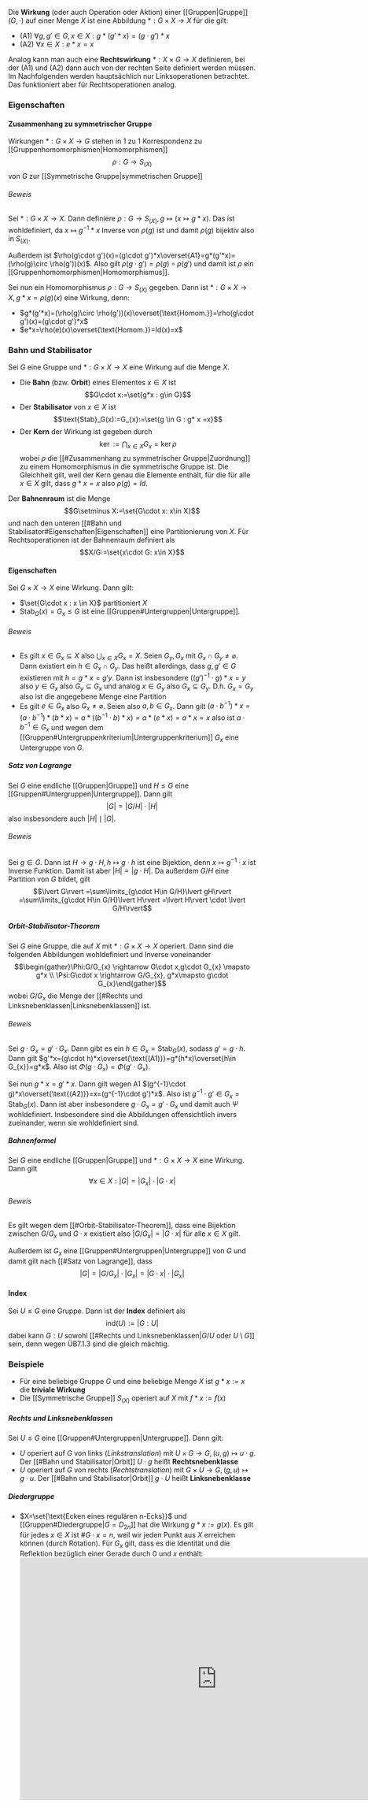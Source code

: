 Die **Wirkung** (oder auch Operation oder Aktion) einer [[Gruppen|Gruppe]] $(G,\cdot)$ auf einer Menge $X$ ist eine Abbildung $*:G \times X \rightarrow X$ für die gilt:
- (A1) $\forall g,g' \in G, x \in X: g*(g'*x)=(g\cdot g')*x$
- (A2) $\forall x \in X : e * x = x$

Analog kann man auch eine **Rechtswirkung** $*:X\times G \rightarrow X$ definieren, bei der (A1) und (A2) dann auch von der rechten Seite definiert werden müssen. Im Nachfolgenden werden hauptsächlich nur Linksoperationen betrachtet. Das funktioniert aber für Rechtsoperationen analog.

### Eigenschaften
#### Zusammenhang zu symmetrischer Gruppe
Wirkungen $*:G\times X \rightarrow G$ stehen in 1 zu 1 Korrespondenz zu [[Gruppenhomomorphismen|Homomorphismen]] $$\rho:G \rightarrow S_{(X)}$$ von $G$ zur [[Symmetrische Gruppe|symmetrischen Gruppe]]
###### Beweis
Sei $*:G \times X \rightarrow X$. Dann definiere $\rho:G \rightarrow S_{(X)}, g \mapsto (x \mapsto g*x)$. Das ist wohldefiniert, da $x\mapsto g^{-1}*x$ Inverse von $\rho(g)$ ist und damit $\rho(g)$ bijektiv also in $S_{(X)}$. 

Außerdem ist $\rho(g\cdot g')(x)=(g\cdot g')*x\overset{A1}=g*(g'*x)=(\rho(g)\circ \rho(g'))(x)$. Also gilt $\rho(g\cdot g')=\rho(g) \circ \rho(g')$ und damit ist $\rho$ ein [[Gruppenhomomorphismen|Homomorphismus]]. 


Sei nun ein Homomorphismus $\rho:G \rightarrow S_{(X)}$ gegeben. Dann ist $*:G\times X \rightarrow X,g*x =\rho(g)(x)$ eine Wirkung, denn:
- $g*(g'*x)=(\rho(g)\circ \rho(g'))(x)\overset{\text{Homom.}}=\rho(g\cdot g')(x)=(g\cdot g')*x$
- $e*x=\rho(e)(x)\overset{\text{Homom.}}=Id(x)=x$


### Bahn und Stabilisator
Sei $G$ eine Gruppe und $*:G\times X \rightarrow X$ eine Wirkung auf die Menge $X$. 
- Die **Bahn** (bzw. **Orbit**) eines Elementes $x \in X$ ist $$G\cdot x:=\set{g*x : g\in G}$$
- Der **Stabilisator** von $x \in X$ ist$$\text{Stab}_G(x):=G_{x}:=\set{g \in G : g* x =x}$$
- Der **Kern** der Wirkung ist gegeben durch $$\ker:=\bigcap_{x\in X} G_{x}=\ker\rho$$wobei $\rho$ die [[#Zusammenhang zu symmetrischer Gruppe|Zuordnung]] zu einem Homomorphismus in die symmetrische Gruppe ist. Die Gleichheit gilt, weil der Kern genau die Elemente enthält, für die für alle $x \in X$ gilt, dass $g*x=x$ also $\rho(g)=Id$.

Der **Bahnenraum** ist die Menge $$G\setminus X:=\set{G\cdot x: x\in X}$$und nach den unteren [[#Bahn und Stabilisator#Eigenschaften|Eigenschaften]] eine Partitionierung von $X$.
Für Rechtsoperationen ist der Bahnenraum definiert als $$X/G:=\set{x\cdot G: x\in X}$$

#### Eigenschaften
Sei $G\times X \rightarrow X$ eine Wirkung. Dann gilt:
- $\set{G\cdot x : x \in X}$ partitioniert $X$
- $\text{Stab}_G(x)=G_{x}\leq G$ ist eine [[Gruppen#Untergruppen|Untergruppe]].

###### Beweis
- Es gilt $x \in G_{x}\subseteq X$ also $\bigcup_{x\in X} G_{x}=X$. Seien $G_{y}, G_{x}$ mit $G_{x}\cap G_{y} \neq \varnothing$. Dann existiert ein $h \in G_{x} \cap G_{y}$. Das heißt allerdings, dass $g, g' \in G$ existieren mit $h=g*x=g'y$. Dann ist insbesondere $((g')^{-1}\cdot g)*x =y$ also $y \in G_{x}$ also $G_{y} \subseteq G_{x}$ und analog $x \in G_y$ also $G_{x} \subseteq G_{y}$. D.h. $G_{x}=G_{y}$ also ist die angegebene Menge eine Partition
- Es gilt $e \in G_{x}$ also $G_{x}\neq \varnothing$. Seien also $a,b \in G_{x}$. Dann gilt $(a\cdot b^{-1})*x=(a\cdot b^{-1})*(b*x)=a*((b^{-1}\cdot b) *x) = a*(e*x)=a*x=x$ also ist $a\cdot b^{-1} \in G_{x}$ und wegen dem [[Gruppen#Untergruppenkriterium|Untergruppenkriterium]] $G_{x}$ eine Untergruppe von $G$.

##### Satz von Lagrange
Sei $G$ eine endliche [[Gruppen|Gruppe]] und $H \leq G$ eine [[Gruppen#Untergruppen|Untergruppe]]. Dann gilt$$\lvert G\rvert =\lvert G/H\rvert \cdot \lvert H\rvert $$also insbesondere auch $\lvert H\rvert \mid \lvert G\rvert$.
###### Beweis
Sei $g \in G$. Dann ist $H \rightarrow g\cdot H, h\mapsto g\cdot h$ ist eine Bijektion, denn $x \mapsto g^{-1}\cdot x$ ist Inverse Funktion.
Damit ist aber $\lvert H\rvert =\lvert g\cdot H\rvert$. Da außerdem $G/H$ eine Partition von $G$ bildet, gilt$$\lvert G\rvert =\sum\limits_{g\cdot H\in G/H}\lvert gH\rvert =\sum\limits_{g\cdot H\in G/H}\lvert H\rvert =\lvert H\rvert \cdot \lvert G/H\rvert$$

##### Orbit-Stabilisator-Theorem
Sei $G$ eine Gruppe, die auf $X$ mit $*:G\times X \rightarrow X$ operiert. Dann sind die folgenden Abbildungen wohldefiniert und Inverse voneinander$$\begin{gather}\Phi:G/G_{x} \rightarrow G\cdot x,g\cdot G_{x} \mapsto g*x \\ \Psi:G\cdot x \rightarrow G/G_{x}, g*x\mapsto g\cdot G_{x}\end{gather}$$wobei $G/G_{x}$ die Menge der [[#Rechts und Linksnebenklassen|Linksnebenklassen]] ist.
###### Beweis
Sei $g\cdot G_{x}=g'\cdot G_{x}$. Dann gibt es ein $h \in G_{x}=\text{Stab}_{G}(x)$, sodass $g'=g\cdot h$. 
Dann gilt $g'*x=(g\cdot h)*x\overset{\text{(A1)}}=g*(h*x)\overset{h\in G_{x}}=g*x$. Also ist $\Phi(g\cdot G_{x})=\Phi(g'\cdot G_{x})$.

Sei nun $g*x=g'*x$. Dann gilt wegen A1 $(g^{-1}\cdot g)*x\overset{\text{(A2)}}=x=(g^{-1}\cdot g')*x$. Also ist $g^{-1}\cdot g' \in G_{x}=\text{Stab}_{G}(x)$. Dann ist aber insbesondere $g\cdot G_{x}=g'\cdot G_{x}$ und damit auch $\Psi$ wohldefiniert. Insbesondere sind die Abbildungen offensichtlich invers zueinander, wenn sie wohldefiniert sind.

##### Bahnenformel
Sei $G$ eine endliche [[Gruppen|Gruppe]] und $*:G\times X \rightarrow X$ eine Wirkung. Dann gilt $$\forall x \in X: \lvert G\rvert =\lvert G_{x}\rvert \cdot \lvert G\cdot x\rvert$$
###### Beweis
Es gilt wegen dem [[#Orbit-Stabilisator-Theorem]], dass eine Bijektion zwischen $G/G_{x}$ und $G\cdot x$ existiert also $\lvert G/G_{x}\rvert =\lvert G\cdot x\rvert$ für alle $x \in X$ gilt.

Außerdem ist $G_{x}$ eine [[Gruppen#Untergruppen|Untergruppe]] von $G$ und damit gilt nach [[#Satz von Lagrange]], dass $$\lvert G\rvert =\lvert G/G_{x}\rvert \cdot \lvert G_{x}\rvert =\lvert G\cdot x\rvert \cdot \lvert G_{x}\rvert$$

#### Index
Sei $U \leq G$ eine Gruppe. Dann ist der **Index** definiert als $$\text{ind}(U):=\lvert G:U\rvert$$dabei kann $G:U$ sowohl [[#Rechts und Linksnebenklassen|$G/U$ oder $U\setminus G$]] sein, denn wegen ÜB7.1.3 sind die gleich mächtig.
### Beispiele
 - Für eine beliebige Gruppe $G$ und eine beliebige Menge $X$ ist $g*x:=x$ die **triviale Wirkung**
- Die [[Symmetrische Gruppe]] $S_{(X)}$ operiert auf $X$ mit $f*x := f(x)$

##### Rechts und Linksnebenklassen
Sei $U \leq G$ eine [[Gruppen#Untergruppen|Untergruppe]]. Dann gilt:
- $U$ operiert auf $G$ von links (*Linkstranslation*) mit $U \times G \rightarrow G, (u,g)\mapsto u\cdot g$. Der [[#Bahn und Stabilisator|Orbit]] $U\cdot g$ heißt **Rechtsnebenklasse**
- $U$ operiert auf $G$ von rechts (*Rechtstranslation*) mit $G \times U \rightarrow G, (g,u)\mapsto g\cdot u$. Der [[#Bahn und Stabilisator|Orbit]] $g \cdot U$ heißt **Linksnebenklasse**
##### Diedergruppe
- $X=\set{\text{Ecken eines regulären n-Ecks}}$ und [[Gruppen#Diedergruppe|$G=D_{2n}$]] hat die Wirkung $g*x:= g(x)$. Es gilt für jedes $x \in X$ ist $\#G\cdot x=n$, weil wir jeden Punkt aus $X$ erreichen können (durch Rotation). Für $G_{x}$ gilt, dass es die Identität und die Reflektion bezüglich einer Gerade durch $0$ und $x$ enthält:<iframe scrolling="no" title="DiedergruppeZweitesBahnelelement" src="https://www.geogebra.org/material/iframe/id/dna8zvvp/width/1300/height/800/border/888888/sfsb/true/smb/false/stb/false/stbh/false/ai/false/asb/false/sri/true/rc/false/ld/false/sdz/true/ctl/false" width="800px" height="492px" style="border:0px;"> </iframe>
